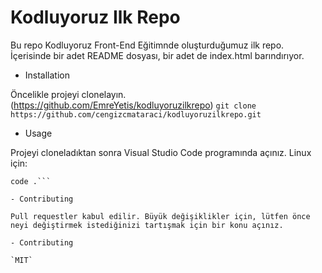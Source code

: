# Kodluyoruz Ilk Repo

Bu repo Kodluyoruz Front-End Eğitimnde oluşturduğumuz ilk repo. İçerisinde bir adet README dosyası, bir adet de index.html barındırıyor.

- Installation

Öncelikle projeyi clonelayın.(https://github.com/EmreYetis/kodluyoruzilkrepo)
`git clone https://github.com/cengizcmataraci/kodluyoruzilkrepo.git`

- Usage

Projeyi cloneladıktan sonra Visual Studio Code programında açınız.
Linux için:

````cd kodluyoruzilkrepo
code .```

- Contributing

Pull requestler kabul edilir. Büyük değişiklikler için, lütfen önce neyi değiştirmek istediğinizi tartışmak için bir konu açınız.

- Contributing

`MIT`
````
